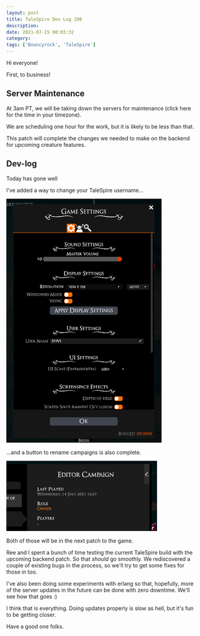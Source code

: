 ```yaml
---
layout: post
title: TaleSpire Dev Log 286
description:
date: 2021-07-15 00:03:32
category:
tags: ['Bouncyrock', 'TaleSpire']
---
```


Hi everyone! 

First, to business!

## Server Maintenance

At 3am PT, we will be taking down the servers for maintenance (click here for the time in your timezone). 

We are scheduling one hour for the work, but it is likely to be less than that.

This patch will complete the changes we needed to make on the backend for upcoming creature features.

## Dev-log

Today has gone well

I've added a way to change your TaleSpire username...

![username](/assets/images/userName.png)

...and a button to rename campaigns is also complete.

![campaign](/assets/images/campaignName.png)

Both of those will be in the next patch to the game.

Ree and I spent a bunch of time testing the current TaleSpire build with the upcoming backend patch. So that *should* go smoothly. We rediscovered a couple of existing bugs in the process, so we'll try to get some fixes for those in too.

I've also been doing some experiments with erlang so that, hopefully, more of the server updates in the future can be done with zero downtime. We'll see how that goes :)

I think that is everything. Doing updates properly is slow as hell, but it's fun to be getting closer.

Have a good one folks.
